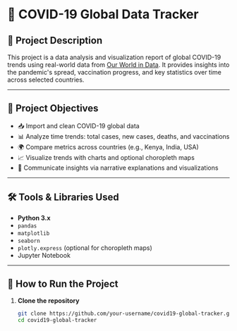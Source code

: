 # 🦠 COVID-19 Global Data Tracker

## 📌 Project Description
This project is a data analysis and visualization report of global COVID-19 trends using real-world data from [Our World in Data](https://ourworldindata.org/covid-data). It provides insights into the pandemic's spread, vaccination progress, and key statistics over time across selected countries.

---

## 🎯 Project Objectives
- 📥 Import and clean COVID-19 global data
- 📊 Analyze time trends: total cases, new cases, deaths, and vaccinations
- 🌍 Compare metrics across countries (e.g., Kenya, India, USA)
- 📈 Visualize trends with charts and optional choropleth maps
- 🧠 Communicate insights via narrative explanations and visualizations

---

## 🛠️ Tools & Libraries Used
- **Python 3.x**
- `pandas`
- `matplotlib`
- `seaborn`
- `plotly.express` (optional for choropleth maps)
- Jupyter Notebook

---

## 🚀 How to Run the Project
1. **Clone the repository**
   ```bash
   git clone https://github.com/your-username/covid19-global-tracker.git
   cd covid19-global-tracker
